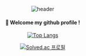 <div align="center"> 

![header](https://capsule-render.vercel.app/api?type=cylinder&color=000000&height=150&section=header&text=jangjunho2&fontColor=ffffff&fontSize=70&animation=fadeIn&fontAlignY=55&desc=%20&descAlignY=62&descAlign=62)
  
####  :wave: Welcome my github profile !

  
<!--  <br/>
 <br/>
  
####  :clipboard: Once I've Used 
  
 <br/>
  
<img src="https://img.shields.io/badge/JAVA-007396?style=for-the-badge&logo=Java&logoColor=white">
<img src="https://img.shields.io/badge/JavaScript-F7DF1E?style=for-the-badge&logo=JavaScript&logoColor=white">
<img src="https://img.shields.io/badge/Spring-6DB33F?style=for-the-badge&logo=Spring&logoColor=white">
<img src="https://img.shields.io/badge/HTML5-E34F26?style=for-the-badge&logo=HTML5&logoColor=white">
<img src="https://img.shields.io/badge/CSS3-1572B6?style=for-the-badge&logo=CSS3&logoColor=white"> <br>
<img src="https://img.shields.io/badge/MySQL-4479A1?style=for-the-badge&logo=MySQL&logoColor=white">
<img src="https://img.shields.io/badge/Oracle-F80000?style=for-the-badge&logo=Oracle&logoColor=white"> 
<img src="https://img.shields.io/badge/aws-232F3E?style=for-the-badge&logo=Amazon aws&logoColor=white">
<img src="https://img.shields.io/badge/Eclipse-2C2255?style=for-the-badge&logo=Eclipse%20IDE&logoColor=white">
<img src="https://img.shields.io/badge/github-181717?style=for-the-badge&logo=github&logoColor=white">
<img src="https://img.shields.io/badge/VSCode-007ACC?style=for-the-badge&logo=VisualStudioCode&logoColor=white">
 
   <br/>
   <br/>
 
#### :pencil2: Study log
 
  <br/>
  -->
[![Top Langs](https://github-readme-stats.vercel.app/api/top-langs/?username=jangjunho2&layout=compact)](https://github.com/jangjunho2/jangjunho2)
   

  [![Solved.ac 프로필](http://mazassumnida.wtf/api/v2/generate_badge?boj=rldirwkd328)](https://solved.ac/profile/rldirwkd328)
</div>
